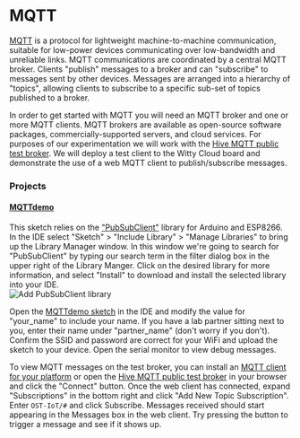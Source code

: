 # MQTT
[MQTT](https://en.wikipedia.org/wiki/MQTT) is a protocol for lightweight machine-to-machine communication, suitable for low-power devices communicating over low-bandwidth and unreliable links. MQTT communications are coordinated by a central MQTT broker.  Clients "publish" messages to a broker and can "subscribe" to messages sent by other devices.  Messages are arranged into a hierarchy of "topics", allowing clients to subscribe to a specific sub-set of topics published to a broker.

In order to get started with MQTT you will need an MQTT broker and one or more MQTT clients.  MQTT brokers are available as open-source software packages, commercially-supported servers, and cloud services.  For purposes of our experimentation we will work with the [Hive MQTT public test broker](http://www.hivemq.com/demos/websocket-client/).  We will deploy a test client to the Witty Cloud board and demonstrate the use of a web MQTT client to publish/subscribe messages.

### Projects
#### [MQTTdemo](MQTTdemo/MQTTdemo.ino)
This sketch relies on the ["PubSubClient"](/knolleary/pubsubclient) library for Arduino and ESP8266.  In the IDE select "Sketch" > "Include Library" > "Manage Libraries" to bring up the Library Manager window.  In this window we're going to search for "PubSubClient" by typing our search term in the filter dialog box in the upper right of the Library Manger.  Click on the desired library for more information, and select "Install" to download and install the selected library into your IDE.  
![Add PubSubClient library](https://github.com/aderusha/IoTWM-ESP8266/blob/master/Images/AddPubSubClientLibrary.png)

Open the [MQTTdemo sketch](MQTTdemo/MQTTdemo.ino) in the IDE and modify the value for "your_name" to include your name.  If you have a lab partner sitting next to you, enter their name under "partner_name" (don't worry if you don't).  Confirm the SSID and password are correct for your WiFi and upload the sketch to your device.  Open the serial monitor to view debug messages.

To view MQTT messages on the test broker, you can install an [MQTT client for your platform](https://github.com/mqtt/mqtt.github.io/wiki/software?id=software) or open the [Hive MQTT public test broker](http://www.hivemq.com/demos/websocket-client/) in your browser and click the "Connect" button.  Once the web client has connected, expand "Subscriptions" in the bottom right and click "Add New Topic Subscription".  Enter `OST-IoT/#` and click Subscribe.  Messages received should start appearing in the Messages box in the web client.  Try pressing the button to trigger a message and see if it shows up.
